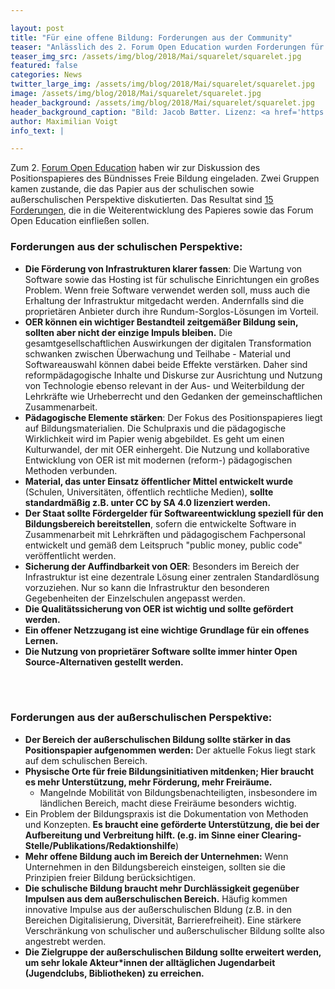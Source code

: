 ```yaml
---

layout: post
title: "Für eine offene Bildung: Forderungen aus der Community"
teaser: "Anlässlich des 2. Forum Open Education wurden Forderungen für mehr offene Bildung gesammelt"
teaser_img_src: /assets/img/blog/2018/Mai/squarelet/squarelet.jpg
featured: false
categories: News
twitter_large_img: /assets/img/blog/2018/Mai/squarelet/squarelet.jpg
image: /assets/img/blog/2018/Mai/squarelet/squarelet.jpg
header_background: /assets/img/blog/2018/Mai/squarelet/squarelet.jpg
header_background_caption: "Bild: Jacob Bøtter. Lizenz: <a href='https://creativecommons.org/licenses/by/2.0/'>CC-BY 2.0</a>"
author: Maximilian Voigt
info_text: |

---
```

Zum 2. [Forum Open Education](https://education.forum-open.de/) haben wir zur Diskussion des Positionspapieres des Bündnisses Freie Bildung eingeladen. Zwei Gruppen kamen zustande, die das Papier aus der schulischen sowie außerschulischen Perspektive diskutierten. Das Resultat sind [15 Forderungen](https://hackmd.okfn.de/XTs0LXT6SvOlcRYvZ3f9ZA?view), die in die Weiterentwicklung des Papieres sowie das Forum Open Education einfließen sollen.


### Forderungen aus der schulischen Perspektive:
* **Die Förderung von Infrastrukturen klarer fassen**: Die Wartung von Software sowie das Hosting ist für schulische Einrichtungen ein großes Problem. Wenn freie Software verwendet werden soll, muss auch die Erhaltung der Infrastruktur mitgedacht werden. Andernfalls sind die proprietären Anbieter durch ihre Rundum-Sorglos-Lösungen im Vorteil.
* **OER können ein wichtiger Bestandteil zeitgemäßer Bildung sein, sollten aber nicht der einzige Impuls bleiben.** Die gesamtgesellschaftlichen Auswirkungen der digitalen Transformation schwanken zwischen Überwachung und Teilhabe - Material und Softwareauswahl können dabei beide Effekte verstärken. Daher sind reformpädagogische Inhalte und Diskurse zur Ausrichtung und Nutzung von Technologie ebenso relevant in der Aus- und Weiterbildung der Lehrkräfte wie Urheberrecht und den Gedanken der gemeinschaftlichen Zusammenarbeit.
* **Pädagogische Elemente stärken**: Der Fokus des Positionspapieres liegt auf Bildungsmaterialien. Die Schulpraxis und die pädagogische Wirklichkeit wird im Papier wenig abgebildet.
Es geht um einen Kulturwandel, der mit OER einhergeht. Die Nutzung und kollaborative Entwicklung von OER ist mit modernen (reform-) pädagogischen Methoden verbunden.
* **Material, das unter Einsatz öffentlicher Mittel entwickelt wurde** (Schulen, Universitäten, öffentlich rechtliche Medien), **sollte standardmäßig z.B. unter CC by SA 4.0 lizenziert werden.**
* **Der Staat sollte Fördergelder für Softwareentwicklung speziell für den Bildungsbereich bereitstellen**, sofern die entwickelte Software in Zusammenarbeit mit Lehrkräften und pädagogischem Fachpersonal entwickelt und gemäß dem Leitspruch "public money, public code" veröffentlicht werden.
* **Sicherung der Auffindbarkeit von OER**: Besonders im Bereich der Infrastruktur ist eine dezentrale Lösung einer zentralen Standardlösung vorzuziehen. Nur so kann die Infrastruktur den besonderen Gegebenheiten der Einzelschulen angepasst werden.
* **Die Qualitätssicherung von OER ist wichtig und sollte gefördert werden.**
* **Ein offener Netzzugang ist eine wichtige Grundlage für ein offenes Lernen.**
* **Die Nutzung von proprietärer Software sollte immer hinter Open Source-Alternativen gestellt werden.**

<br><br>
### Forderungen aus der außerschulischen Perspektive:
* **Der Bereich der außerschulischen Bildung sollte stärker in das Positionspapier aufgenommen werden:** Der aktuelle Fokus liegt stark auf dem schulischen Bereich.
* **Physische Orte für freie Bildungsinitiativen mitdenken; Hier braucht es mehr Unterstützung, mehr Förderung, mehr Freiräume.**
    * Mangelnde Mobilität von Bildungsbenachteiligten, insbesondere im ländlichen Bereich, macht diese Freiräume besonders wichtig.
* Ein Problem der Bildungspraxis ist die Dokumentation von Methoden und Konzepten. **Es braucht eine geförderte Unterstützung, die bei der Aufbereitung und Verbreitung hilft. (e.g. im Sinne einer Clearing-Stelle/Publikations/Redaktionshilfe**)
* **Mehr offene Bildung auch im Bereich der Unternehmen:** Wenn Unternehmen in den Bildungsbereich einsteigen, sollten sie die Prinzipien freier Bildung berücksichtigen.
* **Die schulische Bildung braucht mehr Durchlässigkeit gegenüber Impulsen aus dem außerschulischen Bereich.** Häufig kommen innovative Impulse aus der außerschulischen Bldung (z.B. in den Bereichen Digitalisierung, Diversität, Barrierefreiheit). Eine stärkere Verschränkung von schulischer und außerschulischer Bildung sollte also angestrebt werden.
* **Die Zielgruppe der außerschulischen Bildung sollte erweitert werden, um sehr lokale Akteur\*innen der alltäglichen Jugendarbeit (Jugendclubs, Bibliotheken) zu erreichen.**